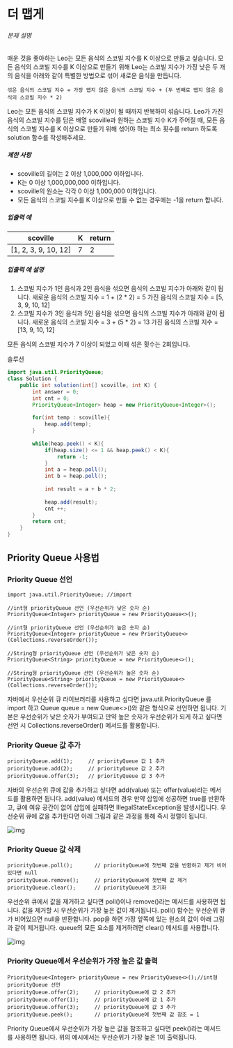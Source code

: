 # 더 맵게

###### 문제 설명

매운 것을 좋아하는 Leo는 모든 음식의 스코빌 지수를 K 이상으로 만들고 싶습니다. 모든 음식의 스코빌 지수를 K 이상으로 만들기 위해 Leo는 스코빌 지수가 가장 낮은 두 개의 음식을 아래와 같이 특별한 방법으로 섞어 새로운 음식을 만듭니다.

```
섞은 음식의 스코빌 지수 = 가장 맵지 않은 음식의 스코빌 지수 + (두 번째로 맵지 않은 음식의 스코빌 지수 * 2)
```

Leo는 모든 음식의 스코빌 지수가 K 이상이 될 때까지 반복하여 섞습니다.
Leo가 가진 음식의 스코빌 지수를 담은 배열 scoville과 원하는 스코빌 지수 K가 주어질 때, 모든 음식의 스코빌 지수를 K 이상으로 만들기 위해 섞어야 하는 최소 횟수를 return 하도록 solution 함수를 작성해주세요.

##### 제한 사항

- scoville의 길이는 2 이상 1,000,000 이하입니다.
- K는 0 이상 1,000,000,000 이하입니다.
- scoville의 원소는 각각 0 이상 1,000,000 이하입니다.
- 모든 음식의 스코빌 지수를 K 이상으로 만들 수 없는 경우에는 -1을 return 합니다.

##### 입출력 예

| scoville             | K    | return |
| -------------------- | ---- | ------ |
| [1, 2, 3, 9, 10, 12] | 7    | 2      |

##### 입출력 예 설명

1. 스코빌 지수가 1인 음식과 2인 음식을 섞으면 음식의 스코빌 지수가 아래와 같이 됩니다.
   새로운 음식의 스코빌 지수 = 1 + (2 * 2) = 5
   가진 음식의 스코빌 지수 = [5, 3, 9, 10, 12]
2. 스코빌 지수가 3인 음식과 5인 음식을 섞으면 음식의 스코빌 지수가 아래와 같이 됩니다.
   새로운 음식의 스코빌 지수 = 3 + (5 * 2) = 13
   가진 음식의 스코빌 지수 = [13, 9, 10, 12]

모든 음식의 스코빌 지수가 7 이상이 되었고 이때 섞은 횟수는 2회입니다.



솔루션

```java
import java.util.PriorityQueue;
class Solution {
    public int solution(int[] scoville, int K) {
        int answer = 0;
        int cnt = 0;
        PriorityQueue<Integer> heap = new PriorityQueue<Integer>();
        
        for(int temp : scoville){
            heap.add(temp);
        }
      
        while(heap.peek() < K){
            if(heap.size() <= 1 && heap.peek() < K){
                return -1;
            }
            int a = heap.poll();
            int b = heap.poll();
            
            int result = a + b * 2;
            
            heap.add(result);
            cnt ++;
        }
        return cnt;
    }
}
```







##  Priority Queue 사용법 

### Priority Queue 선언

```
import java.util.PriorityQueue; //import

//int형 priorityQueue 선언 (우선순위가 낮은 숫자 순)
PriorityQueue<Integer> priorityQueue = new PriorityQueue<>();

//int형 priorityQueue 선언 (우선순위가 높은 숫자 순)
PriorityQueue<Integer> priorityQueue = new PriorityQueue<>(Collections.reverseOrder());

//String형 priorityQueue 선언 (우선순위가 낮은 숫자 순)
PriorityQueue<String> priorityQueue = new PriorityQueue<>(); 

//String형 priorityQueue 선언 (우선순위가 높은 숫자 순)
PriorityQueue<String> priorityQueue = new PriorityQueue<>(Collections.reverseOrder());
```

자바에서 우선순위 큐 라이브러리를 사용하고 싶다면 java.util.PriorityQueue 를 import 하고 Queue<Element> queue = new Queue<>()와 같은 형식으로 선언하면 됩니다. 기본은 우선순위가 낮은 숫자가 부여되고 만약 높은 숫자가 우선순위가 되게 하고 싶다면 선언 시 Collections.reverseOrder() 메서드를 활용합니다.

 

### Priority Queue 값 추가

```
priorityQueue.add(1);     // priorityQueue 값 1 추가
priorityQueue.add(2);     // priorityQueue 값 2 추가
priorityQueue.offer(3);   // priorityQueue 값 3 추가
```

자바의 우선순위 큐에 값을 추가하고 싶다면 add(value) 또는 offer(value)라는 메서드를 활용하면 됩니다. add(value) 메서드의 경우 만약 삽입에 성공하면 true를 반환하고, 큐에 여유 공간이 없어 삽입에 실패하면 IllegalStateException을 발생시킵니다. 우선순위 큐에 값을 추가한다면 아래 그림과 같은 과정을 통해 즉시 정렬이 됩니다.



![img](https://blog.kakaocdn.net/dn/b52ZtE/btqHjpsl7Os/Hwdi4lWzY26XdbaEgdqEB0/img.png)



 

### Priority Queue 값 삭제

```
priorityQueue.poll();       // priorityQueue에 첫번째 값을 반환하고 제거 비어있다면 null
priorityQueue.remove();     // priorityQueue에 첫번째 값 제거
priorityQueue.clear();      // priorityQueue에 초기화
```

우선순위 큐에서 값을 제거하고 싶다면 poll()이나 remove()라는 메서드를 사용하면 됩니다. 값을 제거할 시 우선순위가 가장 높은 값이 제거됩니다. poll() 함수는 우선순위 큐가 비어있으면 null을 반환합니다. pop을 하면 가장 앞쪽에 있는 원소의 값이 아래 그림과 같이 제거됩니다. queue의 모든 요소를 제거하려면 clear() 메서드를 사용합니다.

 



![img](https://blog.kakaocdn.net/dn/bM5xqo/btqHxcRRMge/cokOnz4QFcExmKeFnDaNW0/img.png)



 

### Priority Queue에서 우선순위가 가장 높은 값 출력

```
PriorityQueue<Integer> priorityQueue = new PriorityQueue<>();//int형 priorityQueue 선언
priorityQueue.offer(2);     // priorityQueue에 값 2 추가
priorityQueue.offer(1);     // priorityQueue에 값 1 추가
priorityQueue.offer(3);     // priorityQueue에 값 3 추가
priorityQueue.peek();       // priorityQueue에 첫번째 값 참조 = 1
```

Priority Queue에서 우선순위가 가장 높은 값을 참조하고 싶다면 peek()라는 메서드를 사용하면 됩니다. 위의 예시에서는 우선순위가 가장 높은 1이 출력됩니다.